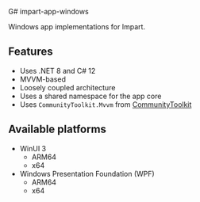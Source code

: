 G# impart-app-windows

Windows app implementations for Impart.

## Features

* Uses .NET 8 and C# 12
* MVVM-based
* Loosely coupled architecture
* Uses a shared namespace for the app core
* Uses `CommunityToolkit.Mvvm` from [CommunityToolkit](https://github.com/CommunityToolkit/dotnet)

## Available platforms

* WinUI 3
  - ARM64
  - x64
* Windows Presentation Foundation (WPF)
  - ARM64
  - x64
